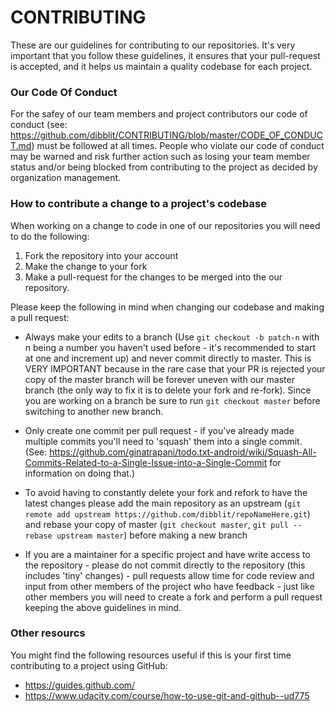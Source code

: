 # CONTRIBUTING
These are our guidelines for contributing to our repositories. It's very important that you follow these guidelines, it ensures that your pull-request is accepted, and it helps us maintain a quality codebase for each project.

### Our Code Of Conduct
For the safey of our team members and project contributors our code of conduct (see: https://github.com/dibblit/CONTRIBUTING/blob/master/CODE_OF_CONDUCT.md) must be followed at all times. People who violate our code of conduct may be warned and risk further action such as losing your team member status and/or being blocked from contributing to the project as decided by organization management.

### How to contribute a change to a project's codebase
When working on a change to code in one of our repositories you will need to do the following:
1. Fork the repository into your account 
2. Make the change to your fork
3. Make a pull-request for the changes to be merged into the our repository. 

Please keep the following in mind when changing our codebase and making a pull request:

* Always make your edits to a branch (Use `git checkout -b patch-n` with n being a number you haven't used before - it's recommended to start at one and increment up) and never commit directly to master. This is VERY IMPORTANT because in the rare case that your PR is rejected your copy of the master branch will be forever uneven with our master branch (the only way to fix it is to delete your fork and re-fork). Since you are working on a branch be sure to run `git checkout master` before switching to another new branch.

* Only create one commit per pull request - if you've already made multiple commits you'll need to 'squash' them into a single commit. (See: https://github.com/ginatrapani/todo.txt-android/wiki/Squash-All-Commits-Related-to-a-Single-Issue-into-a-Single-Commit for information on doing that.)

* To avoid having to constantly delete your fork and refork to have the latest changes please add the main repository as an upstream (`git remote add upstream https://github.com/dibblit/repoNameHere.git`) and rebase your copy of master (`git checkout master`, `git pull --rebase upstream master`) before making a new branch

* If you are a maintainer for a specific project and have write access to the repository - please do not commit directly to the repository (this includes 'tiny' changes) - pull requests allow time for code review and input from other members of the project who have feedback - just like other members you will need to create a fork and perform a pull request keeping the above guidelines in mind.

### Other resourcs
You might find the following resources useful if this is your first time contributing to a project using GitHub:
* https://guides.github.com/
* https://www.udacity.com/course/how-to-use-git-and-github--ud775
